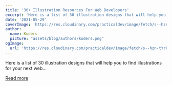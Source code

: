 ```yaml
---
title: '30+ Illustration Resources For Web Developers'
excerpt: 'Here is a list of 30 illustration designs that will help you to find illustrations for your next web...'
date: '2021-05-29'
coverImage: 'https://res.cloudinary.com/practicaldev/image/fetch/s--hzn-tYrR--/c_imagga_scale,f_auto,fl_progressive,h_420,q_auto,w_1000/https://dev-to-uploads.s3.amazonaws.com/uploads/articles/2tt325h2bc6ymtmetb5b.png'
author:
  name: Koders
  picture: "assets/blog/authors/koders.png"
ogImage:
  url: 'https://res.cloudinary.com/practicaldev/image/fetch/s--hzn-tYrR--/c_imagga_scale,f_auto,fl_progressive,h_420,q_auto,w_1000/https://dev-to-uploads.s3.amazonaws.com/uploads/articles/2tt325h2bc6ymtmetb5b.png'
---
```


Here is a list of 30 illustration designs that will help you to find illustrations for your next web...

[Read more](https://dev.to/kiranrajvjd/30-illustration-resources-for-web-developers-23hd)
